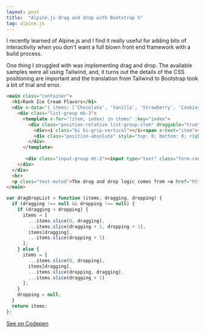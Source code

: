```yaml
---
layout: post
title:  "Alpine.js drag and drop with Bootstrap 5"
tag: alpine.js
---
```


I recently learned of Alpine.js and I find it really useful for adding bits of interactivity when you don't want a full blown front end framework with a build process.

One thing I struggled with was implementing drag and drop. The available samples were all using Tailwind, and, it turns out the details of the CSS positioning are important and the translation from Tailwind to Bootstrap took a bit of trial and error.


```html
<main class="container">
  <h1>Rank Ice Cream Flavors</h1>
  <div x-data="{ items: ['Chocolate', 'Vanilla', 'Strawberry', 'Cookies and Creme'], newItem:'', dragging: null, dropping: null}" @drop.prevent="items=dragDropList(items, dragging, dropping)" @dragover.prevent="$event.dataTransfer.dropEffect = &quot;move&quot;">
    <div class="list-group mb-3">
      <template x-for="(item, index) in items" :key="index">
        <div class="position-relative list-group-item" draggable="true" :class="{'border border-primary': dragging === index}" @dragstart="dragging = index" @dragend="dragging = null">
          <div><i class="bi bi-grip-vertical"></i><span x-text="item"></span></a><button type="button" class="btn btn-outline-danger btn-sm float-end" aria-label="Delete" @click="items.splice(index, 1);"><i class="bi-trash"></i></button></div>
          <div class="position-absolute" style="top: 0; bottom: 0; right: 0; left: 0;" x-show.transition="dragging !== null" :class="{'bg-secondary': dropping === index}" @dragenter.prevent="if(index !== dragging) {dropping = index}" @dragleave="if(dropping === index) dropping = null"></div>
        </div>
      </template>
    
       <div class="input-group mt-2"><input type="text" class="form-control form-inline" x-model="newItem"></input><button class="btn btn-primary form-inline" x-bind:disabled="newItem == ''"  @click="items.push(newItem);newItem=''">Add Flavor</button></div>
    </div>
  </div>
  <hr>
  <p class="text-muted">The drag and drop logic comes from <a href="https://codepen.io/ranjan-purbey/pen/xoEMOM">alpine-sortable</a> by Ranjan Purbey but it turns out the CSS positioning is important for this to work and it wasn't obvious how to convert from Tailwind to Bootstrap.</p>
</main>
```

```js
var dragDropList = function (items, dragging, dropping) {
  if (dragging !== null && dropping !== null) {
    if (dragging < dropping) {
      items = [
        ...items.slice(0, dragging),
        ...items.slice(dragging + 1, dropping + 1),
        items[dragging],
        ...items.slice(dropping + 1)
      ];
    } else {
      items = [
        ...items.slice(0, dropping),
        items[dragging],
        ...items.slice(dropping, dragging),
        ...items.slice(dragging + 1)
      ];
    }
    dropping = null;
  }
  return items;
};
```
[See on Codepen](https://codepen.io/lgaud/pen/abVEwgz)

